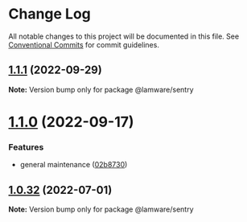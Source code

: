 # Change Log

All notable changes to this project will be documented in this file.
See [Conventional Commits](https://conventionalcommits.org) for commit guidelines.

## [1.1.1](https://github.com/evilkiwi/lamware/compare/@lamware/sentry@1.1.0...@lamware/sentry@1.1.1) (2022-09-29)

**Note:** Version bump only for package @lamware/sentry





# [1.1.0](https://github.com/evilkiwi/lamware/compare/@lamware/sentry@1.0.32...@lamware/sentry@1.1.0) (2022-09-17)


### Features

* general maintenance ([02b8730](https://github.com/evilkiwi/lamware/commit/02b8730fc776181b6be8c8950e17a186380d975e))





## [1.0.32](https://github.com/evilkiwi/lamware/compare/@lamware/sentry@1.0.31...@lamware/sentry@1.0.32) (2022-07-01)

**Note:** Version bump only for package @lamware/sentry
